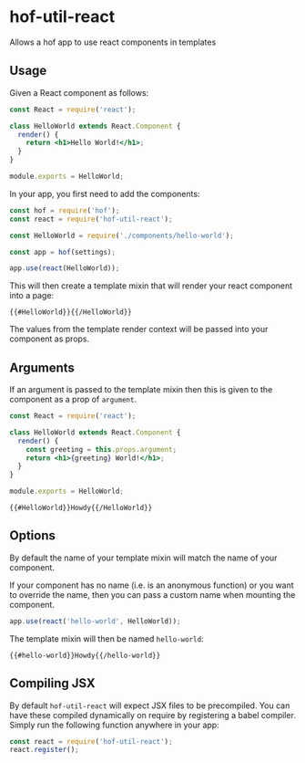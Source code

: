 # hof-util-react

Allows a hof app to use react components in templates

## Usage

Given a React component as follows:

```jsx
const React = require('react');

class HelloWorld extends React.Component {
  render() {
    return <h1>Hello World!</h1>;
  }
}

module.exports = HelloWorld;
```

In your app, you first need to add the components:

```js
const hof = require('hof');
const react = require('hof-util-react');

const HelloWorld = require('./components/hello-world');

const app = hof(settings);

app.use(react(HelloWorld));
```

This will then create a template mixin that will render your react component into a page:

```
{{#HelloWorld}}{{/HelloWorld}}
```

The values from the template render context will be passed into your component as props.

## Arguments

If an argument is passed to the template mixin then this is given to the component as a prop of `argument`.

```jsx
const React = require('react');

class HelloWorld extends React.Component {
  render() {
    const greeting = this.props.argument;
    return <h1>{greeting} World!</h1>;
  }
}

module.exports = HelloWorld;
```

```
{{#HelloWorld}}Howdy{{/HelloWorld}}
```

## Options

By default the name of your template mixin will match the name of your component.

If your component has no name (i.e. is an anonymous function) or you want to override the name, then you can pass a custom name when mounting the component.

```js
app.use(react('hello-world', HelloWorld));
```

The template mixin will then be named `hello-world`:

```
{{#hello-world}}Howdy{{/hello-world}}
```

## Compiling JSX

By default `hof-util-react` will expect JSX files to be precompiled. You can have these compiled dynamically on require by registering a babel compiler. Simply run the following function anywhere in your app:

```js
const react = require('hof-util-react');
react.register();
```
